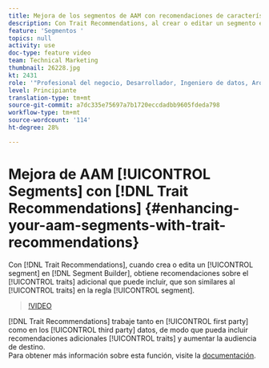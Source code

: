 ```yaml
---
title: Mejora de los segmentos de AAM con recomendaciones de características
description: Con Trait Recommendations, al crear o editar un segmento en Generador de segmentos, se obtienen recomendaciones sobre las características adicionales que puede incluir que son similares a las características de la regla de segmento.
feature: 'Segmentos '
topics: null
activity: use
doc-type: feature video
team: Technical Marketing
thumbnail: 26228.jpg
kt: 2431
role: '"Profesional del negocio, Desarrollador, Ingeniero de datos, Arquitecto, Arquitecto de datos, Administrador, Líder"'
level: Principiante
translation-type: tm+mt
source-git-commit: a7dc335e75697a7b1720eccdadbb9605fdeda798
workflow-type: tm+mt
source-wordcount: '114'
ht-degree: 28%

---
```



# Mejora de AAM [!UICONTROL Segments] con [!DNL Trait Recommendations] {#enhancing-your-aam-segments-with-trait-recommendations}

Con [!DNL Trait Recommendations], cuando crea o edita un [!UICONTROL segment] en [!DNL Segment Builder], obtiene recomendaciones sobre el [!UICONTROL traits] adicional que puede incluir, que son similares al [!UICONTROL traits] en la regla [!UICONTROL segment].

>[!VIDEO](https://video.tv.adobe.com/v/26228/?quality=12)

[!DNL Trait Recommendations] trabaje tanto en  [!UICONTROL first party] como en los  [!UICONTROL third party] datos, de modo que pueda incluir recomendaciones adicionales  [!UICONTROL traits] y aumentar la audiencia de destino.\
Para obtener más información sobre esta función, visite la [documentación](https://experiencecloud.adobe.com/resources/help/en_US/aam/trait-recommendations.html).